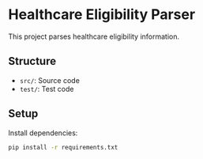 # Healthcare Eligibility Parser

This project parses healthcare eligibility information.

## Structure
- `src/`: Source code
- `test/`: Test code

## Setup
Install dependencies:
```bash
pip install -r requirements.txt
```
